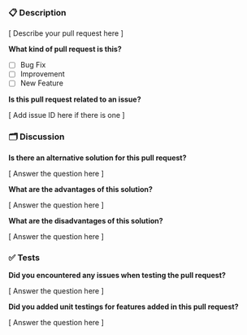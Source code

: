 <!--

    Please ensure
        - you have read the Contribution Guidelines (https://github.com/jarne/HackerDesktop/blob/master/CONTRIBUTION.md)
    before creating an issue at this repo.

    Everything written in brackets [ ... ] are placeholders and should be replaced (without the brackets, of course).
    
    Thanks for your support in order to keep the pull requests section clean!

-->

### 📋 Description

[ Describe your pull request here ]

**What kind of pull request is this?**

- [ ] Bug Fix
- [ ] Improvement
- [ ] New Feature

**Is this pull request related to an issue?**

[ Add issue ID here if there is one ]

### 🗂 Discussion

**Is there an alternative solution for this pull request?**

[ Answer the question here ]

**What are the advantages of this solution?**

[ Answer the question here ]

**What are the disadvantages of this solution?**

[ Answer the question here ]

### ✅ Tests

**Did you encountered any issues when testing the pull request?**

[ Answer the question here ]

**Did you added unit testings for features added in this pull request?**

[ Answer the question here ]
